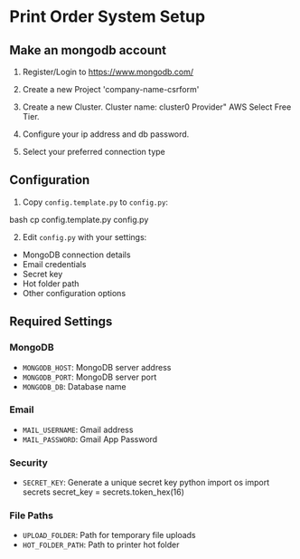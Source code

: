 # Print Order System Setup

## Make an mongodb account
1. Register/Login to https://www.mongodb.com/

2. Create a new Project 'company-name-csrform'

3. Create a new Cluster. 
Cluster name: cluster0
Provider" AWS
Select Free Tier.

4. Configure your ip address and db password.

5. Select your preferred connection type



## Configuration
1. Copy `config.template.py` to `config.py`:

bash
cp config.template.py config.py


2. Edit `config.py` with your settings:
- MongoDB connection details
- Email credentials
- Secret key
- Hot folder path
- Other configuration options

## Required Settings

### MongoDB
- `MONGODB_HOST`: MongoDB server address
- `MONGODB_PORT`: MongoDB server port
- `MONGODB_DB`: Database name

### Email
- `MAIL_USERNAME`: Gmail address
- `MAIL_PASSWORD`: Gmail App Password

### Security
- `SECRET_KEY`: Generate a unique secret key
python
import os
import secrets
secret_key = secrets.token_hex(16)

### File Paths
- `UPLOAD_FOLDER`: Path for temporary file uploads
- `HOT_FOLDER_PATH`: Path to printer hot folder